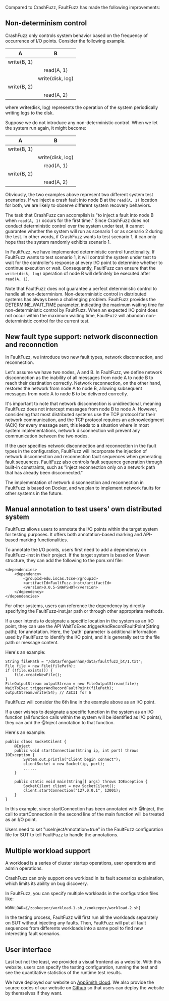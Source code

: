 Compared to CrashFuzz, FaultFuzz has made the following improvements:
## Non-determinism control
CrashFuzz only controls system behavior based on the frequency of occurrence of I/O points. Consider the following example.

| A | B | 
| :-------: | :-------: | 
| write(B, 1) |  |
| | read(A, 1) |
| | write(disk, log) |
| write(B, 2) |  |
|  | read(A, 2) |

where write(disk, log) represents the operation of the system periodically writing logs to the disk.

Suppose we do not introduce any non-deterministic control. When we let the system run again, it might become:

| A | B | 
| :-------: | :-------: | 
| write(B, 1) |  |
| | write(disk, log) |
| | read(A, 1) |
| write(B, 2) |  |
|  | read(A, 2) |



Obviously, the two examples above represent two different system test scenarios. If we inject a crash fault into node B at the `read(A, 1)` location for both, we are likely to observe different system recovery behaviors.

The task that CrashFuzz can accomplish is "to inject a fault into node B when `read(A, 1)` occurs for the first time." Since CrashFuzz does not conduct deterministic control over the system under test, it cannot guarantee whether the system will run as scenario 1 or as scenario 2 during the test. In other words, if CrashFuzz wants to test scenario 1, it can only hope that the system randomly exhibits scenario 1.

In FaultFuzz, we have implemented deterministic control functionality. If FaultFuzz wants to test scenario 1, it will control the system under test to wait for the controller's response at every I/O point to determine whether to continue execution or wait. Consequently, FaultFuzz can ensure that the `write(disk, log)` operation of node B will definitely be executed after `read(A, 1)`.

Note that FaultFuzz does not guarantee a perfect deterministic control to handle all non-determinism. Non-deterministic control in distributed systems has always been a challenging problem. FaultFuzz provides the DETERMINE_WAIT_TIME parameter, indicating the maximum waiting time for non-deterministic control by FaultFuzz. When an expected I/O point does not occur within the maximum waiting time, FaultFuzz will abandon non-deterministic control for the current test.

## New fault type support: network disconnection and reconnction

In FaultFuzz, we introduce two new fault types, network disconnection, and reconnection.

Let's assume we have two nodes, A and B. In FaultFuzz, we define network disconnection as the inability of all messages from node A to node B to reach their destination correctly. Network reconnection, on the other hand, restores the network from node A to node B, allowing subsequent messages from node A to node B to be delivered correctly.

It's important to note that network disconnection is unidirectional, meaning FaultFuzz does not intercept messages from node B to node A. However, considering that most distributed systems use the TCP protocol for their network communication, and the TCP protocol requires an acknowledgment (ACK) for every message sent, this leads to a situation where in most system implementations, network disconnection will prevent any communication between the two nodes.

If the user specifies network disconnection and reconnection in the fault types in the configuration, FaultFuzz will incorporate the injection of network disconnection and reconnection fault sequences when generating fault sequences. FaultFuzz also controls fault sequence generation through built-in constraints, such as "inject reconnection only on a network path that has already been disconnected."

The implementation of network disconnection and reconnection in FaultFuzz is based on Docker, and we plan to implement network faults for other systems in the future.

## Manual annotation to test users' own distributed system

FaultFuzz allows users to annotate the I/O points within the target system for testing purposes. It offers both annotation-based marking and API-based marking functionalities.

To annotate the I/O points, users first need to add a dependency on FaultFuzz-inst in their project. If the target system is based on Maven structure, they can add the following to the pom.xml file:

```
<dependencies>
    <dependency>
        <groupId>edu.iscas.tcse</groupId>
        <artifactId>FaultFuzz-inst</artifactId>
        <version>0.0.5-SNAPSHOT</version>
    </dependency>
</dependencies>
```

For other systems, users can reference the dependency by directly specifying the FaultFuzz-inst.jar path or through other appropriate methods.

If a user intends to designate a specific location in the system as an I/O point, they can use the API WaitToExec.triggerAndRecordFaultPoint(String path); for annotation. Here, the 'path' parameter is additional information used by FaultFuzz to identify the I/O point, and it is generally set to the file path or message content.

Here's an example:

```
String filePath = "/data/fengwenhan/data/faultfuzz_bt/1.txt";
File file = new File(filePath);
if (!file.exists()) {
    file.createNewFile();
}
FileOutputStream outputStream = new FileOutputStream(file);
WaitToExec.triggerAndRecordFaultPoint(filePath);
outputStream.write(54); // ASCII for 6
```

FaultFuzz will consider the 6th line in the example above as an I/O point.

If a user wishes to designate a specific function in the system as an I/O function (all function calls within the system will be identified as I/O points), they can add the @Inject annotation to that function.

Here's an example:

```
public class SocketCilent {
    @Inject
    public void startConnection(String ip, int port) throws IOException {
        System.out.println("Client begin connect");
        clientSocket = new Socket(ip, port);
        ......
    }

    public static void main(String[] args) throws IOException {
        SocketCilent client = new SocketCilent();
        client.startConnection("127.0.0.1", 12001);
    }
}

```

In this example, since startConnection has been annotated with @Inject, the call to startConnection in the second line of the main function will be treated as an I/O point.

Users need to set "useInjectAnnotation=true" in the FaultFuzz configuration file for SUT to tell FaultFuzz to handle the annotations.

## Multiple workload support

A workload is a series of cluster startup operations, user operations and admin operations.

CrashFuzz can only support one workload in its fault scenarios explaination, which limits its ability on bug discovery. 

In FaultFuzz, you can specify multiple workloads in the configuration files like: 
```
WORKLOAD={/zookeeper/workload-1.sh,/zookeeper/workload-2.sh}
```

In the testing process, FaultFuzz will first run all the workloads separately on SUT without injecting any faults. Then, FaultFuzz will put all fault sequences from differents workloads into a same pool to find new interesting fault scenarios.

## User interface

Last but not the least, we provided a visual frontend as a website.
With this website, users can specify the testing configuration, running the test and see the quantitative statistics of the runtime test results. 

We have deployed our website on [AppSmith
cloud](https://app.appsmith.com/app/faultfuzz/readme-652b42d079d5b0084315e511?branch=master). We also provide the source codes of our website on [Github](https://github.com/fwhdzh/FaultFuzz-FrontEnd) so that users can deploy the website by themselves if they want.